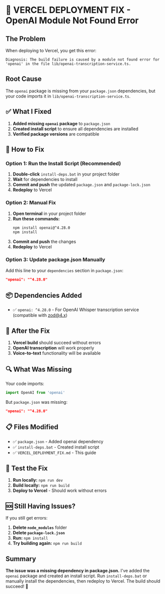 # 🚨 VERCEL DEPLOYMENT FIX - OpenAI Module Not Found Error

## The Problem
When deploying to Vercel, you get this error:
```
Diagnosis: The build failure is caused by a module not found error for 'openai' in the file lib/openai-transcription-service.ts.
```

## Root Cause
The `openai` package is missing from your `package.json` dependencies, but your code imports it in `lib/openai-transcription-service.ts`.

## ✅ What I Fixed
1. **Added missing `openai` package** to `package.json`
2. **Created install script** to ensure all dependencies are installed
3. **Verified package versions** are compatible

## 🔧 How to Fix

### Option 1: Run the Install Script (Recommended)
1. **Double-click** `install-deps.bat` in your project folder
2. **Wait** for dependencies to install
3. **Commit and push** the updated `package.json` and `package-lock.json`
4. **Redeploy** to Vercel

### Option 2: Manual Fix
1. **Open terminal** in your project folder
2. **Run these commands:**
   ```bash
   npm install openai@^4.28.0
   npm install
   ```
3. **Commit and push** the changes
4. **Redeploy** to Vercel

### Option 3: Update package.json Manually
Add this line to your `dependencies` section in `package.json`:
```json
"openai": "^4.28.0"
```

## 📦 Dependencies Added
- ✅ `openai: ^4.28.0` - For OpenAI Whisper transcription service (compatible with zod@4.x)

## 🚀 After the Fix
1. **Vercel build** should succeed without errors
2. **OpenAI transcription** will work properly
3. **Voice-to-text** functionality will be available

## 🔍 What Was Missing
Your code imports:
```typescript
import OpenAI from 'openai'
```

But `package.json` was missing:
```json
"openai": "^4.28.0"
```

## 📋 Files Modified
- ✅ `package.json` - Added openai dependency
- ✅ `install-deps.bat` - Created install script
- ✅ `VERCEL_DEPLOYMENT_FIX.md` - This guide

## 🧪 Test the Fix
1. **Run locally:** `npm run dev`
2. **Build locally:** `npm run build`
3. **Deploy to Vercel** - Should work without errors

## 🆘 Still Having Issues?
If you still get errors:
1. **Delete `node_modules`** folder
2. **Delete `package-lock.json`**
3. **Run:** `npm install`
4. **Try building again:** `npm run build`

## Summary
**The issue was a missing dependency in package.json.** I've added the `openai` package and created an install script. Run `install-deps.bat` or manually install the dependencies, then redeploy to Vercel. The build should succeed! 🎯
